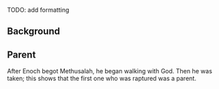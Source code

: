 TODO: add formatting

## Background

## Parent

After Enoch begot Methusalah, he began walking with God. Then he was taken; this shows that the first one who was raptured was a parent.